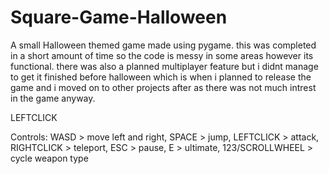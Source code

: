 # Square-Game-Halloween
A small Halloween themed game made using pygame. this was completed in a short amount of time so the code is messy in some areas however its functional. there was also a planned multiplayer feature but i didnt manage to get it finished before halloween which is when i planned to release the game and i moved on to other projects after as there was not much intrest in the game anyway.

LEFTCLICK

Controls: WASD > move left and right, SPACE > jump, LEFTCLICK > attack, RIGHTCLICK > teleport, ESC > pause, E > ultimate, 123/SCROLLWHEEL > cycle weapon type
